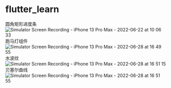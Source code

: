 # flutter_learn

圆角矩形进度条
![Simulator Screen Recording - iPhone 13 Pro Max - 2022-06-22 at 10 06 33](https://user-images.githubusercontent.com/5234441/174928121-e31fd26b-c446-44d7-8e2b-58af1339a5ef.gif)
跑马灯组件
![Simulator Screen Recording - iPhone 13 Pro Max - 2022-06-28 at 16 49 55](https://user-images.githubusercontent.com/5234441/176136951-424b446e-854e-4421-a852-a6cdb71f32c7.gif)
水波纹
![Simulator Screen Recording - iPhone 13 Pro Max - 2022-06-28 at 16 51 15](https://user-images.githubusercontent.com/5234441/176137102-678c5cd2-b6a6-4bd4-bc97-bd73dfe56461.gif)
贝塞尔曲线
![Simulator Screen Recording - iPhone 13 Pro Max - 2022-06-28 at 16 51 55](https://user-images.githubusercontent.com/5234441/176137292-4e735a59-bd9e-4556-b9ba-671e008867f2.gif)
